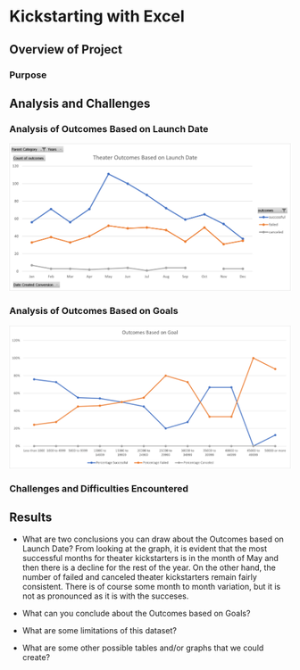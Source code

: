 # Kickstarting with Excel

## Overview of Project


### Purpose

## Analysis and Challenges

### Analysis of Outcomes Based on Launch Date
![Graph 1](/Resources/Theater_Outcomes_vs_Launch.png)

### Analysis of Outcomes Based on Goals
![Graph 2](/Resources/Outcomes_vs_Goals.png)

### Challenges and Difficulties Encountered

## Results

- What are two conclusions you can draw about the Outcomes based on Launch Date?
From looking at the graph, it is evident that the most successful months for theater kickstarters is in the month of May and then there is a decline for the rest of the year.  On the other hand, the number of failed and canceled theater kickstarters remain fairly consistent.  There is of course some month to month variation, but it is not as pronounced as it is with the succeses.

- What can you conclude about the Outcomes based on Goals?

- What are some limitations of this dataset?

- What are some other possible tables and/or graphs that we could create?
